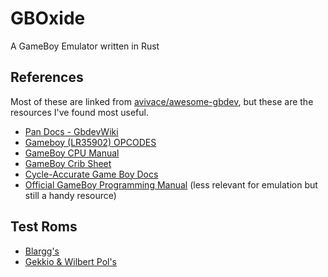 # GBOxide
A GameBoy Emulator written in Rust

## References

Most of these are linked from [avivace/awesome-gbdev](https://github.com/avivace/awesome-gbdev#documentation), but these are the resources I've found most useful.

- [Pan Docs - GbdevWiki](http://gbdev.gg8.se/wiki/articles/Pan_Docs)
- [Gameboy (LR35902) OPCODES](http://www.pastraiser.com/cpu/gameboy/gameboy_opcodes.html)
- [GameBoy CPU Manual](http://marc.rawer.de/Gameboy/Docs/GBCPUman.pdf)
- [GameBoy Crib Sheet](http://gbdev.gg8.se/files/docs/GBCribSheet000129.pdf)
- [Cycle-Accurate Game Boy Docs](https://github.com/AntonioND/giibiiadvance/blob/master/docs/TCAGBD.pdf)
- [Official GameBoy Programming Manual](https://archive.org/download/GameBoyProgManVer1.1/GameBoyProgManVer1.1.pdf) (less relevant for emulation but still a handy resource)

## Test Roms

- [Blargg's](http://gbdev.gg8.se/files/roms/blargg-gb-tests/)
- [Gekkio & Wilbert Pol's](https://gekkio.fi/files/mooneye-gb/latest/tests/)

